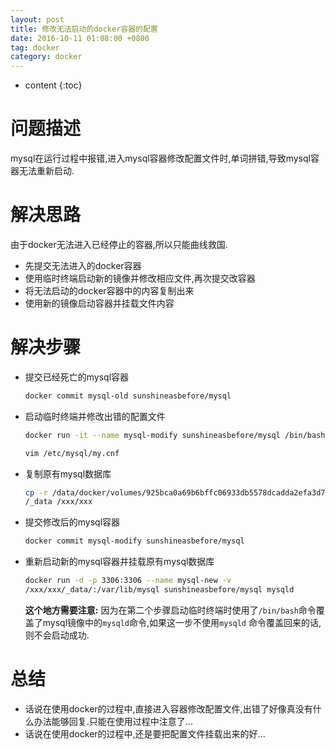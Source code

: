 ```yaml
---
layout: post
title: 修改无法启动的docker容器的配置
date: 2016-10-11 01:08:00 +0800
tag: docker
category: docker
---
```


* content
{:toc}

问题描述
====================================

mysql在运行过程中报错,进入mysql容器修改配置文件时,单词拼错,导致mysql容器无法重新启动.

解决思路
====================================

由于docker无法进入已经停止的容器,所以只能曲线救国.

* 先提交无法进入的docker容器
* 使用临时终端启动新的镜像并修改相应文件,再次提交改容器
* 将无法启动的docker容器中的内容复制出来
* 使用新的镜像启动容器并挂载文件内容

解决步骤
====================================

* 提交已经死亡的mysql容器

    ```bash
    docker commit mysql-old sunshineasbefore/mysql
    ```

* 启动临时终端并修改出错的配置文件

    ```bash
    docker run -it --name mysql-modify sunshineasbefore/mysql /bin/bash
    ```

    ```bash
    vim /etc/mysql/my.cnf
    ```

* 复制原有mysql数据库

    ```bash
    cp -r /data/docker/volumes/925bca0a69b6bffc06933db5578dcadda2efa3d7cee7c5642d7734e001293353
    /_data /xxx/xxx
    ```

* 提交修改后的mysql容器

    ```bash
    docker commit mysql-modify sunshineasbefore/mysql
    ```

* 重新启动新的mysql容器并挂载原有mysql数据库

    ```bash
    docker run -d -p 3306:3306 --name mysql-new -v
    /xxx/xxx/_data/:/var/lib/mysql sunshineasbefore/mysql mysqld
    ```

    **这个地方需要注意:**
    因为在第二个步骤启动临时终端时使用了`/bin/bash`命令覆盖了mysql镜像中的`mysqld`命令,如果这一步不使用`mysqld` 命令覆盖回来的话,则不会启动成功.

总结
====================================

* 话说在使用docker的过程中,直接进入容器修改配置文件,出错了好像真没有什么办法能够回复.只能在使用过程中注意了...
* 话说在使用docker的过程中,还是要把配置文件挂载出来的好...
